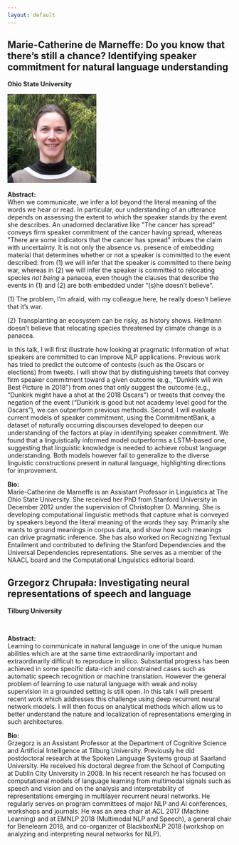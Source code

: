 ```yaml
---
layout: default
---
```


## <a name="marie"></a>Marie-Catherine de Marneffe: Do you know that there’s still a chance? Identifying speaker commitment for natural language understanding

**Ohio State University**

<block class="image"><img width="200px" src="images/marie.jpg" alt="" /></block>

<b>Abstract:</b><br>
When we communicate, we infer a lot beyond the literal meaning of the words we hear or read. In particular, our understanding of an utterance depends on assessing the extent to which the speaker stands by the event she describes. An unadorned declarative like "The cancer has spread" conveys firm speaker commitment of the cancer having spread, whereas "There are some indicators that the cancer has spread" imbues the claim with uncertainty. It is not only the absence vs. presence of embedding material that determines whether or not a speaker is committed to the event described: from (1) we will infer that the speaker is committed to there *being* war, whereas in (2) we will infer the speaker is committed to relocating species *not being* a panacea, even though the clauses that describe the events in (1) and (2) are both embedded under “(s)he doesn’t believe”.

(1) The problem, I’m afraid, with my colleague here, he really doesn’t believe that it’s war.

(2)  Transplanting an ecosystem can be risky, as history shows. Hellmann doesn’t believe that relocating species threatened by climate change is a panacea.

In this talk, I will first illustrate how looking at pragmatic information of what speakers are committed to can improve NLP applications. Previous work has tried to predict the outcome of contests (such as the Oscars or elections) from tweets. I will show that by distinguishing tweets that convey firm speaker commitment toward a given outcome (e.g., “Dunkirk will win Best Picture in 2018") from ones that only suggest the outcome (e.g., “Dunkirk might have a shot at the 2018 Oscars") or tweets that convey the negation of the event (“Dunkirk is good but not academy level good for the Oscars”), we can outperform previous methods. Second, I will evaluate current models of speaker commitment, using the CommitmentBank, a dataset of naturally occurring discourses developed to deepen our understanding of the factors at play in identifying speaker commitment. We found that a linguistically informed model outperforms a LSTM-based one, suggesting that linguistic knowledge is needed to achieve robust language understanding. Both models however fail to generalize to the diverse linguistic constructions present in natural language, highlighting directions for improvement.

<b>Bio:</b><br>
Marie-Catherine de Marneffe is an Assistant Professor in Linguistics at The Ohio State University. She received her PhD from Stanford University in December 2012 under the supervision of Christopher D. Manning. She is developing computational linguistic methods that capture what is conveyed by speakers beyond the literal meaning of the words they say. Primarily she wants to ground meanings in corpus data, and show how such meanings can drive pragmatic inference. She has also worked on Recognizing Textual Entailment and contributed to defining the Stanford Dependencies and the Universal Dependencies representations. She serves as a member of the NAACL board and the Computational Linguistics editorial board.

## <a name="grzegorz">Grzegorz Chrupała: Investigating neural representations of speech and language


**Tilburg University**

<block class="image"><img width="200px" src="http://grzegorz.chrupala.me/me.jpg" alt="" /></block>

<b>Abstract:</b><br>
Learning to communicate in natural language in one of the unique human
abilities which are at the same time extraordinarily important and
extraordinarily difficult to reproduce in silico. Substantial progress
has been achieved in some specific data-rich and constrained cases
such as automatic speech recognition or machine translation. However
the general problem of learning to use natural language with weak and
noisy supervision in a grounded setting is still open. In this talk I
will present recent work which addresses this challenge using deep
recurrent neural network models.  I will then focus on analytical
methods which allow us to better understand the nature and
localization of representations emerging in such architectures.

<b>Bio:</b><br>
Grzegorz is an Assistant Professor at the Department of Cognitive Science and Artificial Intelligence at Tilburg University. Previously he did postdoctoral research at the Spoken Language Systems group at Saarland University. He received his doctoral degree from the School of Computing at Dublin City University in 2008. In his recent research he has focused on computational models of language learning from multimodal signals such as speech and vision and on the analysis and interpretability of representations emerging in multilayer recurrent neural networks. He regularly serves on program committees of major NLP and AI conferences, workshops and journals. He was an area chair at ACL 2017 (Machine Learning) and at EMNLP 2018 (Multimodal NLP and Speech), a general chair for Benelearn 2018, and co-organizer of BlackboxNLP 2018 (workshop on analyzing and interpreting neural networks for NLP).


